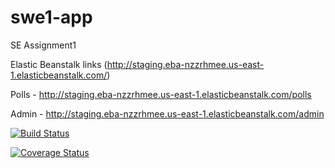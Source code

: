 # swe1-app
SE  Assignment1

Elastic Beanstalk links (http://staging.eba-nzzrhmee.us-east-1.elasticbeanstalk.com/)

Polls - http://staging.eba-nzzrhmee.us-east-1.elasticbeanstalk.com/polls

Admin - http://staging.eba-nzzrhmee.us-east-1.elasticbeanstalk.com/admin


[![Build Status](https://app.travis-ci.com/vamshinaik309/swe1-app.svg?branch=main)](https://app.travis-ci.com/vamshinaik309/swe1-app)

[![Coverage Status](https://coveralls.io/repos/github/vamshinaik309/swe1-app/badge.svg?branch=main)](https://coveralls.io/github/vamshinaik309/swe1-app?branch=main)
